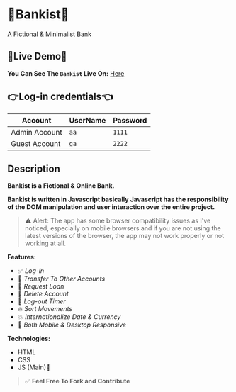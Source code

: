 # 🚀Bankist🚀

A Fictional &amp; Minimalist Bank

## 🎈Live Demo🎈

**You Can See The `Bankist` Live On:** [Here](https://amirhoseinhesami.github.io/Bankist/)

## 👉Log-in credentials👈

| Account       | UserName | Password |
| ------------- | -------- | -------- |
| Admin Account | `aa`     | `1111`   |
| Guest Account | `ga`     | `2222`   |

## Description

**Bankist is a Fictional & Online Bank.**

**Bankist is written in Javascript basically Javascript has the responsibility of the DOM manipulation and user interaction over the entire project.**

> ⚠ Alert: The app has some browser compatibility issues as I've noticed, especially on mobile browsers and if you are not using the latest versions of the browser, the app may not work properly or not working at all.

**Features:**

- ✅ _Log-in_
- 🎉 _Transfer To Other Accounts_
- 🚀 _Request Loan_
- 🎈 _Delete Account_
- 🔁 _Log-out Timer_
- 🔥 _Sort Movements_
- 💥 _Internationalize Date & Currency_
- 🥳 _Both Mobile & Desktop Responsive_

**Technologies:**

- HTML
- CSS
- JS (Main)🚀

> ✅ **Feel Free To Fork and Contribute**
